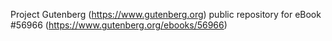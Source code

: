 Project Gutenberg (https://www.gutenberg.org) public repository for
eBook #56966 (https://www.gutenberg.org/ebooks/56966)
